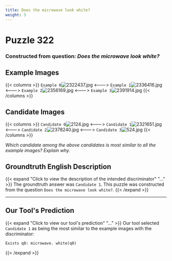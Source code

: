```yaml
---
title: Does the microwave look white?
weight: 3
---
```


# Puzzle 322
### Constructed from question: _Does the microwave look white?_


## Example Images
{{< columns >}}
`Example 0`![2322437.jpg](/gqa_images/2322437.jpg)
<--->
`Example 1`![2336416.jpg](/gqa_images/2336416.jpg)
<--->
`Example 2`![2356169.jpg](/gqa_images/2356169.jpg)
<--->
`Example 3`![2391914.jpg](/gqa_images/2391914.jpg)
{{< /columns >}}

## Candidate Images
{{< columns >}}
`Candidate 0`![2124.jpg](/gqa_images/2124.jpg)
<--->
`Candidate 1`![2321651.jpg](/gqa_images/2321651.jpg)
<--->
`Candidate 2`![2378240.jpg](/gqa_images/2378240.jpg)
<--->
`Candidate 3`![524.jpg](/gqa_images/524.jpg)
{{< /columns >}}

*Which candidate among the above candidates is most similar to all the example images? Explain why.*

## Groundtruth English Description

{{< expand "Click to view the description of the intended discriminator" "..." >}}
The groundtruth answer was `Candidate 1`. This puzzle was constructed from the question `Does the microwave look white?`.
{{< /expand >}}

---

## Our Tool's Prediction

{{< expand "Click to view our tool's prediction" "..." >}}
Our tool selected `Candidate 1` as being the most similar to the example images with the discriminator:
```plaintext
Exists q0: microwave. white(q0)
```
{{< /expand >}}
